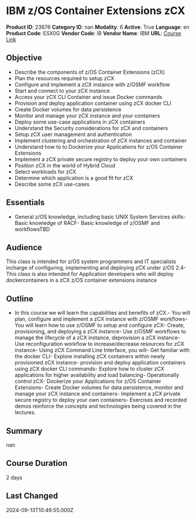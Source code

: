 # IBM z/OS Container Extensions zCX

**Product ID**: 23676
**Category ID**: nan
**Modality**: 6
**Active**: True
**Language**: en
**Product Code**: ESX0G
**Vendor Code**: IB
**Vendor Name**: IBM
**URL**: [Course Link](https://www.fastlaneus.com/course/ibm-esx0g)

## Objective
- Describe the components of z/OS Container Extensions (zCX)
- Plan the resources required to setup zCX
- Configure and implement a zCX instance with z/OSMF workflow
- Start and connect to your zCX instance
- Access your zCX CLI Container and issue Docker commands
- Provision and deploy application container using zCX docker CLI
- Create Docker volumes for data persistence
- Monitor and manage your zCX instance and your containers
- Deploy some use-case applications in zCX containers
- Understand the Security considerations for zCX and containers
- Setup zCX user management and authentication
- Implement clustering and orchestration of zCX instances and container
- Understand how to to Dockerize your Applications for z/OS Container Extensions
- Implement a zCX private secure registry to deploy your own containers
- Position zCX in the world of Hybrid Cloud
- Select workloads for zCX
- Determine which application is a good fit for zCX
- Describe some zCX use-cases

## Essentials
- General z/OS knowledge, including basic UNIX System Services skills- Basic knowledge of RACF- Basic knowledge of z/OSMF and workflowsTBD

## Audience
This class is intended for z/OS system programmers and IT specialists incharge of configuring, implementing and deploying zCX under z/OS 2.4- This class is also intended for Application developers who will deploy dockercontainers in a zCX z/OS container extensions instance

## Outline
- In this course we will learn the capabilities and benefits of zCX.- You will plan, configure and implement a zCX instance with z/OSMF workflows- You will learn how to use z/OSMF to setup and configure zCX- Create, provisioning, and deploying a zCX instance- Use z/OSMF workflows to manage the lifecycle of a zCX instance, deprovision a zCX instance- Use reconfiguration workflow to increase/decrease resources for zCX instance- Using zCX Command Line Interface, you will- Get familiar with the docker CLI- Explore installing zCX containers within newly provisioned zCX instance- provision and deploy application containers using zCX docker CLI commands- Explore how to cluster zCX applications for higher availability and load balancing- Operationally control zCX- Dockerize your Applications for z/OS Container Extensions- Create Docker volumes for data persistence, monitor and manage your zCX instance and containers- Implement a zCX private secure registry to deploy your own containers- Exercises and recorded demos reinforce the concepts and technologies being covered in the lectures. 

## Summary
nan

## Course Duration
2 days

## Last Changed
2024-09-13T10:49:55.000Z
